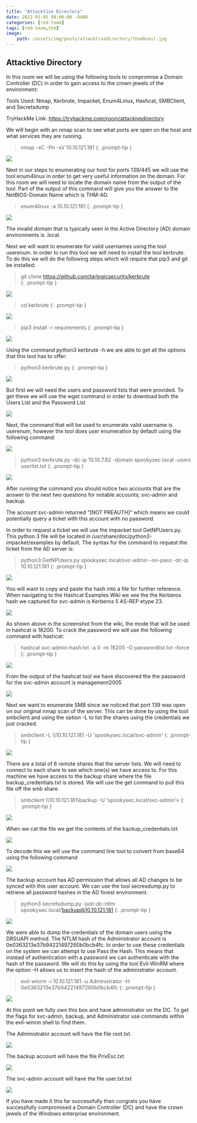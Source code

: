 ```yaml
---
title: "Attacktive Directory"
date: 2022-03-05 08:00:00 -0400
categories: [red-team]
tags: [red-team,thm]
image:
    path: /assets/img/posts/attacktivedirectory/thumbnail.jpg
--- 
```


## Attacktive Directory

In this room we will be using the following tools to compromise a Domain Controller (DC) in order to gain access to the crown jewels of the environment:

Tools Used: Nmap, Kerbrute, Impacket, Enum4Linux, Hashcat, SMBClient, and Secretsdump

TryHackMe Link: https://tryhackme.com/room/attackivedirectory

We will begin with an nmap scan to see what ports are open on the host and what services they are running.

> nmap -sC -Pn -sV 10.10.121.181
{: .prompt-tip }

<p style="display:block"><img style="display:block" src="./assets/img/posts/attacktivedirectory/image1.png"></p>

Next in our steps to enumerating our host for ports 139/445 we will use the tool enum4linux in order to get very useful information on the domain. For this room we will need to locate the domain name from the output of the tool. Part of the output of this command will give you the answer to the NetBIOS-Domain Name which is THM-AD.

> enum4linux -a 10.10.121.181
{: .prompt-tip }

<p style="display:block"><img style="display:block" src="./assets/img/posts/attacktivedirectory/image2.png"></p>

The invalid domain that is typically seen in the Active Directory (AD) domain environments is .local. 

Next we will want to enumerate for valid usernames using the tool userenum.  In order to run this tool we will need to install the tool kerbrute.  To do this we will do the following steps which will require that pip3 and git be installed:

> git clone https://github.com/tarlogicsecurity/kerbrute  
{: .prompt-tip }

<p style="display:block"><img style="display:block" src="./assets/img/posts/attacktivedirectory/image3.png"></p>

> cd kerbrute 
{: .prompt-tip }
<p style="display:block"><img style="display:block" src="./assets/img/posts/attacktivedirectory/image4.png"></p>

> pip3 install -r requirements
{: .prompt-tip }

<p style="display:block"><img style="display:block" src="./assets/img/posts/attacktivedirectory/image5.png"></p>

Using the command python3 kerbrute -h we are able to get all the options that this tool has to offer:

> python3 kerbrute.py
{: .prompt-tip }

<p style="display:block"><img style="display:block" src="./assets/img/posts/attacktivedirectory/image6.png"></p>


But first we will need the users and password lists that were provided.  To get these we will use the wget command in order to download both the Users List and the Password List

<p style="display:block"><img style="display:block" src="./assets/img/posts/attacktivedirectory/image7.png"></p>

Next, the command that will be used to enumerate valid username is userenum, however the tool does user enumeration by default using the following command:

<p style="display:block"><img style="display:block" src="./assets/img/posts/attacktivedirectory/image8.png"></p>

> python3 kerbrute.py -dc-ip 10.10.7.82 -domain spookysec.local -users userlist.txt
{: .prompt-tip }

<p style="display:block"><img style="display:block" src="./assets/img/posts/attacktivedirectory/image9.png"></p>


After running the command you should notice two accounts that are the answer to the next two questions for notable accounts; svc-admin and backup.

The account svc-admin returned “[NOT PREAUTH]” which means we could potentially query a ticket with this account with no password.

In order to request a ticket we will use the impacket tool GetNPUsers.py.  This python 3 file will be located in /usr/share/doc/python3-impacket/examples by default.  The syntax for the command to request the ticket from the AD server is:

> python3 GetNPUsers.py spookysec.local/svc-admin -no-pass -dc-ip 10.10.121.181
{: .prompt-tip }

<p style="display:block"><img style="display:block" src="./assets/img/posts/attacktivedirectory/image10.png"></p>


You will want to copy and paste the hash into a file for further reference. When navigating to the Hashcat Examples Wiki we see the the Kerberos hash we captured for svc-admin is Kerberos 5 AS-REP etype 23.

<p style="display:block"><img style="display:block" src="./assets/img/posts/attacktivedirectory/image11.png"></p>

As shown above in the screenshot from the wiki, the mode that will be used in hashcat is 18200. To crack the password we will use the following command with hashcat:

> hashcat svc-admin-hash.txt -a 0 -m 18200 -O passwordlist.txt –force
{: .prompt-tip }

<p style="display:block"><img style="display:block" src="./assets/img/posts/attacktivedirectory/image12.png"></p>

From the output of the hashcat tool we have discovered the the password for the svc-admin account is management2005

<p style="display:block"><img style="display:block" src="./assets/img/posts/attacktivedirectory/image13.png"></p>

Next we want to enumerate SMB since we noticed that port 139 was open on our original nmap scan of the server.   This can be done by using the tool smbclient and using the option -L to list the shares using the credentials we just cracked.

> smbclient -L \\\\10.10.121.181 -U 'spookysec.local/svc-admin'
{: .prompt-tip }

<p style="display:block"><img style="display:block" src="./assets/img/posts/attacktivedirectory/image14.png"></p>

There are a total of 6 remote shares that the server lists.  We will need to connect to each share to see which one(s) we have access to.  For this machine we have access to the backup share where the file backup_credentials.txt is stored.  We will use the get command to pull this file off the smb share.

> smbclient \\\\10.10.121.181\\backup -U 'spookysec.local/svc-admin'v
{: .prompt-tip }

<p style="display:block"><img style="display:block" src="./assets/img/posts/attacktivedirectory/image15.png"></p>

When we cat the file we get the contents of the backup_credentials.txt

<p style="display:block"><img style="display:block" src="./assets/img/posts/attacktivedirectory/image16.png"></p>

To decode this we will use the command line tool to convert from base64 using the following command

<p style="display:block"><img style="display:block" src="./assets/img/posts/attacktivedirectory/image17.png"></p>

The backup account has AD permission that allows all AD changes to be synced with this user account.  We can use the tool secresdump.py to retrieve all password hashes in the AD forest environment. 

> python3 secretsdump.py -just-dc-ntlm spookysec.local/backup@10.10.121.181
{: .prompt-tip }

<p style="display:block"><img style="display:block" src="./assets/img/posts/attacktivedirectory/image18.png"></p>

We were able to dump the credentials of the domain users using the DRSUAPI method.  The NTLM hash of the Administrator account is 0e0363213e37b94221497260b0bcb4fc. In order to use these credentials on the system we can attempt to use Pass the Hash.  This means that instead of authentication with a password we can authenticate with the hash of the password.  We will do this by using the tool Evil-WinRM where the option -H allows us to insert the hash of the administrator account.

> evil-winrm -i 10.10.121.181 -u Administrator -H 0e0363213e37b94221497260b0bcb4fc
{: .prompt-tip }

<p style="display:block"><img style="display:block" src="./assets/img/posts/attacktivedirectory/image19.png"></p>

At this point we fully own this box and have administrator on the DC.  To get the flags for svc-admin, backup, and Administrator use commands within the evil-winrm shell to find them.

The Administrator account will have the file root.txt. 

<p style="display:block"><img style="display:block" src="./assets/img/posts/attacktivedirectory/image20.png"></p>

The backup account will have the file PrivEsc.txt

<p style="display:block"><img style="display:block" src="./assets/img/posts/attacktivedirectory/image21.png"></p>

The svc-admin account will have the file user.txt.txt

<p style="display:block"><img style="display:block" src="./assets/img/posts/attacktivedirectory/image22.png"></p>

If you have made it this far successfully then congrats you have successfully compromised a Domain Controller (DC) and have the crown jewels of the Windows enterprise environment.